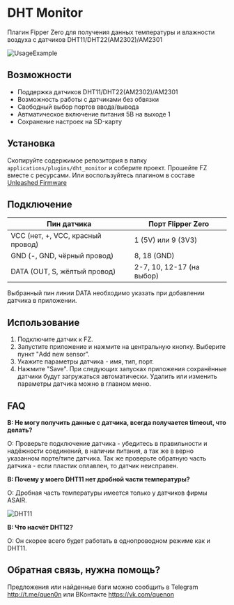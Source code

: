 # DHT Monitor
Плагин Fipper Zero для получения данных температуры и влажности воздуха с датчиков DHT11/DHT22(AM2302)/AM2301

![UsageExample](https://sun9-27.userapi.com/impg/hkRTht9w6kq2lwdNi3fvKKxhQhif8Mc-lAVhGQ/HkgLO14EY0g.jpg?size=1914x480&quality=96&sign=b4363ea7edc74cb60e401f0c53876e98&type=album)
## Возможности
- Поддержка датчиков DHT11/DHT22(AM2302)/AM2301
- Возможность работы с датчиками без обвязки
- Свободный выбор портов ввода/вывода
- Автматическое включение питания 5В на выходе 1
- Сохранение настроек на SD-карту
## Установка
Скопируйте содержимое репозитория в папку `applications/plugins/dht_monitor` и соберите проект. Прошейте FZ вместе с ресурсами. 
Или воспользуйтесь плагином в составе [Unleashed Firmware](https://github.com/DarkFlippers/unleashed-firmware)
## Подключение
|Пин датчика|Порт Flipper Zero|
|--------------|----------------|
|VCC (нет, +, VCC, красный провод)| 1 (5V) или 9 (3V3)|
|GND (-, GND, чёрный провод)| 8, 18 (GND)|
|DATA (OUT, S, жёлтый провод)| 2-7, 10, 12-17 (на выбор)|

Выбранный пин линии DATA необходимо указать при добавлении датчика в приложении.
## Использование
1) Подключите датчик к FZ.
2) Запустите приложение и нажмите на центральную кнопку. Выберите пункт "Add new sensor".
3) Укажите параметры датчика - имя, тип, порт.
4) Нажмите "Save".
При следующих запусках приложения сохранённые датчики будут загружаться автоматически.
Удалить или изменить параметры датчика можно в главном меню.
## FAQ
**В: Не могу получить данные с датчика, всегда получается timeout, что делать?** 

О: Проверьте подключение датчика - убедитесь в правильности и надёжности соединений, в наличии питания, а так же в верно указанном порте/типе датчика. Так же проверьте обратную часть датчика - если пластик оплавлен, то датчик неисправен.
 
**В: Почему у моего DHT11 нет дробной части температуры?** 

О: Дробная часть температуры имеется только у датчиков фирмы ASAIR. 

![DHT11](https://sun9-12.userapi.com/impf/p3JOS1g5SKhOsqi5kWDULmhF77CvJ46TUoxpjg/b5sz8ltiPQ0.jpg?size=450x552&quality=96&sign=c4674be871628dcb6d581067ed806138&type=album) 

**В: Что насчёт DHT12?** 

О: Он скорее всего будет работать в однопроводном режиме как и DHT11.

## Обратная связь, нужна помощь?
Предложения или найденные баги можно сообщить в Telegram http://t.me/quen0n или ВКонтакте https://vk.com/quenon
